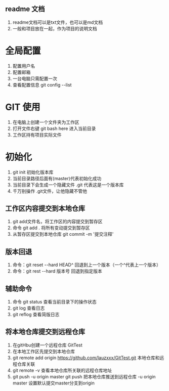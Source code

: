 ## readme 文档
1. readme文档可以是txt文件，也可以是md文档
2. 一般和项目放在一起，作为项目的说明文档


# 全局配置
1. 配置用户名 
2. 配置邮箱 
3. 一台电脑只需配置一次
4. 查看配置信息 git config --list

# GIT 使用
1. 在电脑上创建一个文件夹为工作区
2. 打开文件右键 git bash here 进入当前目录
3. 工作区持有项目实际文件


# 初始化
1. git init 初始化版本库
2. 当前目录路径后面有(master)代表初始化成功
3. 当前目录下会生成一个隐藏文件 .git 代表这是一个版本库
4. 千万别操作 .git文件，让他隐藏不管他


## 工作区内容提交到本地仓库
1. git add文件名，将工作区的内容提交到暂存区
2. 命令 git add . 将所有变动提交到暂存区
3. 从暂存区提交到本地仓库 git commit -m '提交注释'


## 版本回退
1. 命令：git reset --hard HEAD^ 回退到上一个版本（一个^代表上一个版本）
2. 命令：git rest --hard 版本号 回退到指定版本


## 辅助命令
1. 命令 git status 查看当前目录下的操作状态
2. git log 查看日志
3. git reflog 查看简版日志 


## 将本地仓库提交到远程仓库
1. 在gitHbu创建一个远程仓库 GitTest
2. 在本地工作区先提交到本地仓库
3. git remote add origin https://github.com/lauzxxx/GitTest.git 本地仓库和远程仓库关联
4. git remote -v 查看本地仓库所关联的远程仓库地址
5. git push -u origin master
git push 把本地仓库推送到远程仓库
-u origin master 设置默认提交master分支到origin